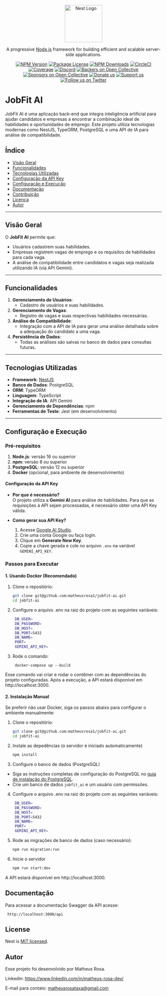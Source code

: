 <p align="center">
  <a href="http://nestjs.com/" target="blank"><img src="https://nestjs.com/img/logo-small.svg" width="120" alt="Nest Logo" /></a>
</p>

[circleci-image]: https://img.shields.io/circleci/build/github/nestjs/nest/master?token=abc123def456
[circleci-url]: https://circleci.com/gh/nestjs/nest

  <p align="center">A progressive <a href="http://nodejs.org" target="_blank">Node.js</a> framework for building efficient and scalable server-side applications.</p>
    <p align="center">
<a href="https://www.npmjs.com/~nestjscore" target="_blank"><img src="https://img.shields.io/npm/v/@nestjs/core.svg" alt="NPM Version" /></a>
<a href="https://www.npmjs.com/~nestjscore" target="_blank"><img src="https://img.shields.io/npm/l/@nestjs/core.svg" alt="Package License" /></a>
<a href="https://www.npmjs.com/~nestjscore" target="_blank"><img src="https://img.shields.io/npm/dm/@nestjs/common.svg" alt="NPM Downloads" /></a>
<a href="https://circleci.com/gh/nestjs/nest" target="_blank"><img src="https://img.shields.io/circleci/build/github/nestjs/nest/master" alt="CircleCI" /></a>
<a href="https://coveralls.io/github/nestjs/nest?branch=master" target="_blank"><img src="https://coveralls.io/repos/github/nestjs/nest/badge.svg?branch=master#9" alt="Coverage" /></a>
<a href="https://discord.gg/G7Qnnhy" target="_blank"><img src="https://img.shields.io/badge/discord-online-brightgreen.svg" alt="Discord"/></a>
<a href="https://opencollective.com/nest#backer" target="_blank"><img src="https://opencollective.com/nest/backers/badge.svg" alt="Backers on Open Collective" /></a>
<a href="https://opencollective.com/nest#sponsor" target="_blank"><img src="https://opencollective.com/nest/sponsors/badge.svg" alt="Sponsors on Open Collective" /></a>
  <a href="https://paypal.me/kamilmysliwiec" target="_blank"><img src="https://img.shields.io/badge/Donate-PayPal-ff3f59.svg" alt="Donate us"/></a>
    <a href="https://opencollective.com/nest#sponsor"  target="_blank"><img src="https://img.shields.io/badge/Support%20us-Open%20Collective-41B883.svg" alt="Support us"></a>
  <a href="https://twitter.com/nestframework" target="_blank"><img src="https://img.shields.io/twitter/follow/nestframework.svg?style=social&label=Follow" alt="Follow us on Twitter"></a>
</p>
  <!--[![Backers on Open Collective](https://opencollective.com/nest/backers/badge.svg)](https://opencollective.com/nest#backer)
  [![Sponsors on Open Collective](https://opencollective.com/nest/sponsors/badge.svg)](https://opencollective.com/nest#sponsor)-->

# JobFit AI

JobFit AI é uma aplicação back-end que integra inteligência artificial para ajudar candidatos e empresas a encontrar a combinação ideal de habilidades e oportunidades de emprego. Este projeto utiliza tecnologias modernas como NestJS, TypeORM, PostgreSQL e uma API de IA para análise de compatibilidade.

## Índice

- [Visão Geral](#visão-geral)
- [Funcionalidades](#funcionalidades)
- [Tecnologias Utilizadas](#tecnologias-utilizadas)
- [Configuração da API Key](#configuração-da-api-key)
- [Configuração e Execução](#configuração-e-execução)
- [Documentação](#documentação)
- [Contribuição](#contribuição)
- [Licença](#licença)
- [Autor](#autor)

---

## Visão Geral

O **JobFit AI** permite que:
- Usuários cadastrem suas habilidades.
- Empresas registrem vagas de emprego e os requisitos de habilidades para cada vaga.
- A análise de compatibilidade entre candidatos e vagas seja realizada utilizando IA (via API Gemini).

---

## Funcionalidades

1. **Gerenciamento de Usuários**:
   - Cadastro de usuários e suas habilidades.
2. **Gerenciamento de Vagas**:
   - Registro de vagas e suas respectivas habilidades necessárias.
3. **Análise de Compatibilidade**:
   - Integração com a API de IA para gerar uma análise detalhada sobre a adequação do candidato a uma vaga.
4. **Persistência de Dados**:
   - Todas as análises são salvas no banco de dados para consultas futuras.

---

## Tecnologias Utilizadas

- **Framework**: [NestJS](https://nestjs.com/)
- **Banco de Dados**: PostgreSQL
- **ORM**: TypeORM
- **Linguagem**: TypeScript
- **Integração de IA**: API Gemini
- **Gerenciamento de Dependências**: npm
- **Ferramentas de Teste**: Jest (em desenvolvimento)

---

## Configuração e Execução

### Pré-requisitos

1. **Node.js**: versão 16 ou superior
2. **npm**: versão 8 ou superior
3. **PostgreSQL**: versão 12 ou superior
4. **Docker** (opcional, para ambiente de desenvolvimento)

#### Configuração da API Key

- **Por que é necessário?**  
  O projeto utiliza a **Gemini AI** para análise de habilidades. Para que as requisições à API sejam processadas, é necessário obter uma API Key válida.

- **Como gerar sua API Key?**  
  1. Acesse [Google AI Studio](https://aistudio.google.com/app/apikey?hl=pt-br).
  2. Crie uma conta Google ou faça login.
  3. Clique em **Generate New Key**.
  4. Copie a chave gerada e cole no arquivo `.env` na variável `GEMINI_API_KEY`.

### Passos para Executar

#### 1. Usando Docker (Recomendado)

1. Clone o repositório:
   ```bash
   git clone git@github.com:matheusrosa1/jobfit-ai.git
   cd jobfit-ai

2. Configure o arquivo .env na raiz do projeto com as seguintes variáveis:
   ```bash
    DB_USER=
    DB_PASSWORD=
    DB_HOST=
    DB_PORT=5432
    DB_NAME=
    PORT=
    GEMINI_API_KEY=

3. Rode o comando:

        docker-compose up --build

Esse comando vai criar e rodar o contêiner com as dependências do projeto configuradas. Após a execução, a API estará disponível em http://localhost:3000.
 
#### 2. Instalação Manual

Se preferir não usar Docker, siga os passos abaixo para configurar o ambiente manualmente:

1. Clone o repositório:
   ```bash
   git clone git@github.com:matheusrosa1/jobfit-ai.git
   cd jobfit-ai

2. Instale as depedências (o servidor é iniciado automaticamente)
   ```bash
   npm install

3. Configure o banco de dados (PostgreSQL)

- Siga as instruções completas de configuração do PostgreSQL no [guia de instalação do PostgreSQL](https://www.postgresql.org/download/).
- Crie um banco de dados `jobfit_ai` e um usuário com permissões.


4. Configure o arquivo .env na raiz do projeto com as seguintes variáveis:
   ```bash
    DB_USER=
    DB_PASSWORD=
    DB_HOST=
    DB_PORT=5432
    DB_NAME=
    PORT=
    GEMINI_API_KEY=

5. Rode as migrações de banco de dados (caso necessário):
    ```bash
    npm run migration:run

6. Inicie o servidor
    ```bash
    npm run start:dev

A API estará disponível em http://localhost:3000.


## Documentação

Para acessar a documentação Swagger da API acesse:

     http://localhost:3000/api

## License

Nest is [MIT licensed](https://github.com/nestjs/nest/blob/master/LICENSE).

## Autor

Esse projeto foi desenvolvido por Matheus Rosa.

Linkedin: https://www.linkedin.com/in/matheus-rosa-dev/

E-mail para contato: matheusrosataxa@gmail.com
